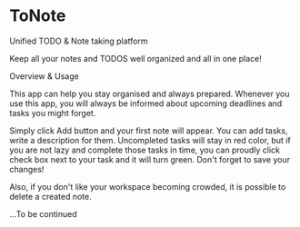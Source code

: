 # ToNote
Unified TODO &amp; Note taking platform

Keep all your notes and TODOS well organized and all in one place!

Overview &amp; Usage

This app can help you stay organised and always prepared. Whenever
you use this app, you will always be informed about upcoming deadlines
and tasks you might forget.

Simply click Add button and your first note will appear. You can add
tasks, write a description for them. Uncompleted tasks will stay in red
color, but if you are not lazy and complete those tasks in time, you
can proudly click check box next to your task and it will turn green.
Don't forget to save your changes!

Also, if you don't like your workspace becoming crowded, it is possible
to delete a created note.

...To be continued